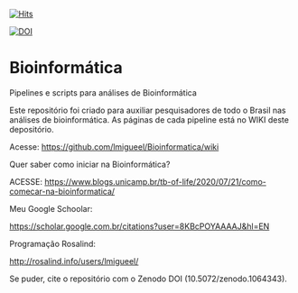 [![Hits](https://hits.seeyoufarm.com/api/count/incr/badge.svg?url=https%3A%2F%2Fgithub.com%2Flmigueel%2FBioinformatica&count_bg=%2379C83D&title_bg=%23555555&icon=fedora.svg&icon_color=%23E7E7E7&title=hits&edge_flat=false)](https://hits.seeyoufarm.com)

[![DOI](https://zenodo.org/badge/361907313.svg)](https://zenodo.org/badge/latestdoi/361907313)

# Bioinformática
Pipelines e scripts para análises de Bioinformática

Este repositório foi criado para auxiliar pesquisadores de todo o Brasil nas análises de bioinformática. 
As páginas de cada pipeline está no WIKI deste depositório. 

Acesse: https://github.com/lmigueel/Bioinformatica/wiki

Quer saber como iniciar na Bioinformática? 

ACESSE: https://www.blogs.unicamp.br/tb-of-life/2020/07/21/como-comecar-na-bioinformatica/

Meu Google Schoolar:

https://scholar.google.com.br/citations?user=8KBcPOYAAAAJ&hl=EN

Programação Rosalind:

http://rosalind.info/users/lmigueel/


Se puder, cite o repositório com o Zenodo DOI (10.5072/zenodo.1064343).
